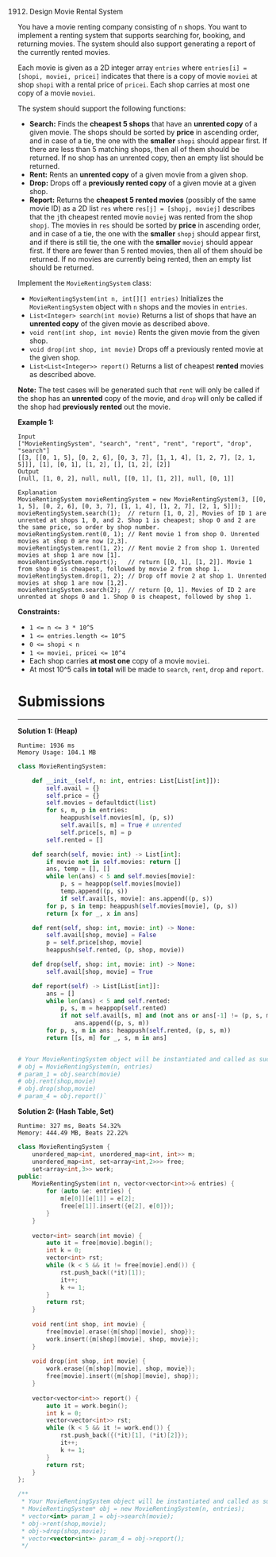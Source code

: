 1912. Design Movie Rental System

You have a movie renting company consisting of `n` shops. You want to implement a renting system that supports searching for, booking, and returning movies. The system should also support generating a report of the currently rented movies.

Each movie is given as a 2D integer array `entries` where `entries[i] = [shopi, moviei, pricei]` indicates that there is a copy of movie `moviei` at shop `shopi` with a rental price of `pricei`. Each shop carries at most one copy of a movie `moviei`.

The system should support the following functions:

* **Search:** Finds the **cheapest 5 shops** that have an **unrented copy** of a given movie. The shops should be sorted by **price** in ascending order, and in case of a tie, the one with the **smaller** `shopi` should appear first. If there are less than 5 matching shops, then all of them should be returned. If no shop has an unrented copy, then an empty list should be returned.
* **Rent:** Rents an **unrented copy** of a given movie from a given shop.
* **Drop:** Drops off a **previously rented copy** of a given movie at a given shop.
* **Report:** Returns the **cheapest 5 rented movies** (possibly of the same movie ID) as a 2D list `res` where `res[j] = [shopj, moviej]` describes that the `j`th cheapest rented movie `moviej` was rented from the shop `shopj`. The movies in `res` should be sorted by **price** in ascending order, and in case of a tie, the one with the **smaller** `shopj` should appear first, and if there is still tie, the one with the **smaller** `moviej` should appear first. If there are fewer than 5 rented movies, then all of them should be returned. If no movies are currently being rented, then an empty list should be returned.

Implement the `MovieRentingSystem` class:

* `MovieRentingSystem(int n, int[][] entries)` Initializes the `MovieRentingSystem` object with `n` shops and the movies in `entries`.
* `List<Integer> search(int movie)` Returns a list of shops that have an **unrented copy** of the given movie as described above.
* `void rent(int shop, int movie)` Rents the given movie from the given shop.
* `void drop(int shop, int movie)` Drops off a previously rented movie at the given shop.
* `List<List<Integer>> report()` Returns a list of cheapest **rented** movies as described above.

**Note:** The test cases will be generated such that `rent` will only be called if the shop has an **unrented** copy of the movie, and `drop` will only be called if the shop had **previously rented** out the movie.

 

**Example 1:**
```
Input
["MovieRentingSystem", "search", "rent", "rent", "report", "drop", "search"]
[[3, [[0, 1, 5], [0, 2, 6], [0, 3, 7], [1, 1, 4], [1, 2, 7], [2, 1, 5]]], [1], [0, 1], [1, 2], [], [1, 2], [2]]
Output
[null, [1, 0, 2], null, null, [[0, 1], [1, 2]], null, [0, 1]]

Explanation
MovieRentingSystem movieRentingSystem = new MovieRentingSystem(3, [[0, 1, 5], [0, 2, 6], [0, 3, 7], [1, 1, 4], [1, 2, 7], [2, 1, 5]]);
movieRentingSystem.search(1);  // return [1, 0, 2], Movies of ID 1 are unrented at shops 1, 0, and 2. Shop 1 is cheapest; shop 0 and 2 are the same price, so order by shop number.
movieRentingSystem.rent(0, 1); // Rent movie 1 from shop 0. Unrented movies at shop 0 are now [2,3].
movieRentingSystem.rent(1, 2); // Rent movie 2 from shop 1. Unrented movies at shop 1 are now [1].
movieRentingSystem.report();   // return [[0, 1], [1, 2]]. Movie 1 from shop 0 is cheapest, followed by movie 2 from shop 1.
movieRentingSystem.drop(1, 2); // Drop off movie 2 at shop 1. Unrented movies at shop 1 are now [1,2].
movieRentingSystem.search(2);  // return [0, 1]. Movies of ID 2 are unrented at shops 0 and 1. Shop 0 is cheapest, followed by shop 1.
```

**Constraints:**

* `1 <= n <= 3 * 10^5`
* `1 <= entries.length <= 10^5`
* `0 <= shopi < n`
* `1 <= moviei, pricei <= 10^4`
* Each shop carries **at most one** copy of a movie `moviei`.
* At most 10^5 calls **in total** will be made to `search`, `rent`, `drop` and `report`.

# Submissions
---
**Solution 1: (Heap)**
```
Runtime: 1936 ms
Memory Usage: 104.1 MB
```
```python
class MovieRentingSystem:

    def __init__(self, n: int, entries: List[List[int]]):
        self.avail = {}
        self.price = {}
        self.movies = defaultdict(list)
        for s, m, p in entries: 
            heappush(self.movies[m], (p, s))
            self.avail[s, m] = True # unrented 
            self.price[s, m] = p
        self.rented = []

    def search(self, movie: int) -> List[int]:
        if movie not in self.movies: return []
        ans, temp = [], []
        while len(ans) < 5 and self.movies[movie]: 
            p, s = heappop(self.movies[movie])
            temp.append((p, s))
            if self.avail[s, movie]: ans.append((p, s))
        for p, s in temp: heappush(self.movies[movie], (p, s))
        return [x for _, x in ans]

    def rent(self, shop: int, movie: int) -> None:
        self.avail[shop, movie] = False
        p = self.price[shop, movie]
        heappush(self.rented, (p, shop, movie))

    def drop(self, shop: int, movie: int) -> None:
        self.avail[shop, movie] = True 

    def report(self) -> List[List[int]]:
        ans = []
        while len(ans) < 5 and self.rented: 
            p, s, m = heappop(self.rented)
            if not self.avail[s, m] and (not ans or ans[-1] != (p, s, m)): 
                ans.append((p, s, m))
        for p, s, m in ans: heappush(self.rented, (p, s, m))
        return [[s, m] for _, s, m in ans]


# Your MovieRentingSystem object will be instantiated and called as such:
# obj = MovieRentingSystem(n, entries)
# param_1 = obj.search(movie)
# obj.rent(shop,movie)
# obj.drop(shop,movie)
# param_4 = obj.report()`
```

**Solution 2: (Hash Table, Set)**
```
Runtime: 327 ms, Beats 54.32%
Memory: 444.49 MB, Beats 22.22%
```
```c++
class MovieRentingSystem {
    unordered_map<int, unordered_map<int, int>> m;
    unordered_map<int, set<array<int,2>>> free;
    set<array<int,3>> work;
public:
    MovieRentingSystem(int n, vector<vector<int>>& entries) {
        for (auto &e: entries) {
            m[e[0]][e[1]] = e[2];
            free[e[1]].insert({e[2], e[0]});
        }
    }
    
    vector<int> search(int movie) {
        auto it = free[movie].begin();
        int k = 0;
        vector<int> rst;
        while (k < 5 && it != free[movie].end()) {
            rst.push_back((*it)[1]);
            it++;
            k += 1;
        }
        return rst;
    }
    
    void rent(int shop, int movie) {
        free[movie].erase({m[shop][movie], shop});
        work.insert({m[shop][movie], shop, movie});
    }
    
    void drop(int shop, int movie) {
        work.erase({m[shop][movie], shop, movie});
        free[movie].insert({m[shop][movie], shop});
    }
    
    vector<vector<int>> report() {
        auto it = work.begin();
        int k = 0;
        vector<vector<int>> rst;
        while (k < 5 && it != work.end()) {
            rst.push_back({(*it)[1], (*it)[2]});
            it++;
            k += 1;
        }
        return rst;
    }
};

/**
 * Your MovieRentingSystem object will be instantiated and called as such:
 * MovieRentingSystem* obj = new MovieRentingSystem(n, entries);
 * vector<int> param_1 = obj->search(movie);
 * obj->rent(shop,movie);
 * obj->drop(shop,movie);
 * vector<vector<int>> param_4 = obj->report();
 */
```
